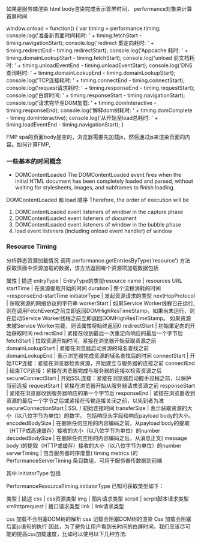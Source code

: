 
如果是服务端渲染 html body渲染完成表示首屏时间， performance对象来计算首屏时间


window.onload = function() {
  var timing  = performance.timing;
  console.log('准备新页面时间耗时: ' + timing.fetchStart - timing.navigationStart);
  console.log('redirect 重定向耗时: ' + timing.redirectEnd  - timing.redirectStart);
  console.log('Appcache 耗时: ' + timing.domainLookupStart  - timing.fetchStart);
  console.log('unload 前文档耗时: ' + timing.unloadEventEnd - timing.unloadEventStart);
  console.log('DNS 查询耗时: ' + timing.domainLookupEnd - timing.domainLookupStart);
  console.log('TCP连接耗时: ' + timing.connectEnd - timing.connectStart);
  console.log('request请求耗时: ' + timing.responseEnd - timing.requestStart);
  console.log('白屏时间: ' + timing.responseStart - timing.navigationStart);
  console.log('请求完毕至DOM加载: ' + timing.domInteractive - timing.responseEnd);
  console.log('解释dom树耗时: ' + timing.domComplete - timing.domInteractive);
  console.log('从开始至load总耗时: ' + timing.loadEventEnd - timing.navigationStart);
}


FMP spa的页面body是空的，浏览器需要先加载js，然后通过js来渲染页面的内容。如何计算FMP,



### 一些基本的时间概念
* DOMContentLoaded The DOMContentLoaded event fires when the initial HTML document has been completely loaded and parsed, without waiting for stylesheets, images, and subframes to finish loading.


DOMContentLoaded 和 load 顺序
Therefore, the order of execution will be
1. DOMContentLoaded event listeners of window in the capture phase
2. DOMContentLoaded event listeners of document
3. DOMContentLoaded event listeners of window in the bubble phase
4. load event listeners (including onload event handler) of window

### Resource Timing

分析静态资源加载情况
调用 performance.getEntriesByType('resource') 方法获取页面中资源加载的数据，该方法返回每个资源项加载数据包括

属性 | 描述
entryType | EntryType的类型resource
name | resources URL
startTime | 在资源提取开始的时间
duration | 整个流程消耗的时间=responseEnd-startTime
initiatorType | 发起资源请求的类型
nextHopProtocol | 获取资源的网络协议的字符串
workerStart | 如果Service Worker线程已在运行,则在调用FetchEvent之前立即返回DOMHighResTimeStamp，如果尚未运行，则在启动Service Worker线程之前立即返回DOMHighResTimeStamp。 如果资源未被Service Worker拦截，则该属性将始终返回0
redirectStart | 初始重定向的开始获取时间
redirectEnd | 紧接在收到最后一次重定向响应的最后一个字节后
fetchStart | 拉取资源开始时间，紧接在浏览器开始获取资源之前
domainLookupStart | 紧接在浏览器启动资源的域名查找之前
domainLookupEnd | 表示浏览器完成资源的域名查找后的时间
connectStart | 开始TCP连接：紧接在浏览器检索资源，开始建立与服务器的连接之前
connectEnd | 结束TCP连接：紧接在浏览器完成与服务器的连接以检索资源之后
secureConnectStart | 开始SSL连接：紧接在浏览器启动握手过程之前，以保护当前连接
requestStart | 紧接在浏览器开始从服务器请求资源之前
responseStart | 紧接在浏览器收到服务器响应的第一个字节后
responseEnd | 紧接在浏览器收到资源的最后一个字节之后或紧接在传输连接关闭之前，以先到者为准
secureConnectionStart | SSL / 初始连接时间
transferSize | 表示获取资源的大小（以八位字节为单位）的数字。 包括响应头字段和响应payload body的大小。
encodedBodySize | 在删除任何应用的内容编码之前，从payload body的提取（HTTP或高速缓存）接收的大小（以八位字节为单位）的number
decodedBodySize | 在删除任何应用的内容编码之后，从消息正文( message body )的提取（HTTP或缓存）接收的大小（以八位字节为单位）的number
serverTiming | 包含服务器时序度量( timing metrics )的PerformanceServerTiming 条目数组，可用于服务器传数据到前端

其中 initiatorType 包括

PerformanceResourceTiming.initiatorType 
已知可获取类型如下：

类型 | 描述
css | css资源类型
img | 图片请求类型
scrpit | scrpit脚本请求类型
xmlhttprequest | 接口请求类型
link | link请求类型


css 加载不会阻塞DOM树的解析
css 记载会阻塞DOM树的渲染
Css 加载会阻塞后面js语句的执行
因此，为了避免让用户看到长时间的白屏时间，我们应该尽可能的提高css加载速度，比如可以使用以下几种方法:

